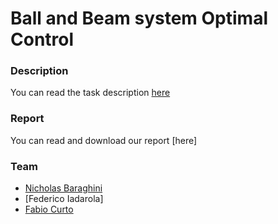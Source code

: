 
# Ball and Beam system Optimal Control 


### Description
You can read the task description [here](https://github.com/NicholasBaraghini/Ball-and-Beam-system-Optimal-Control/files/7913643/OPTCON2021.-Group.21.Ball.and.Beam.project.proposal.pdf)

### Report
You can read and download our report [here]

### Team

- [Nicholas Baraghini](https://github.com/NicholasBaraghini) 
- [Federico Iadarola]
- [Fabio Curto](https://github.com/FabioCurto)
